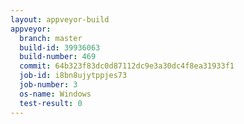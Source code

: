```yaml
---
layout: appveyor-build
appveyor:
  branch: master
  build-id: 39936063
  build-number: 469
  commit: 64b323f83dc0d87112dc9e3a30dc4f8ea31933f1
  job-id: i8bn8ujytppjes73
  job-number: 3
  os-name: Windows
  test-result: 0
---
```

